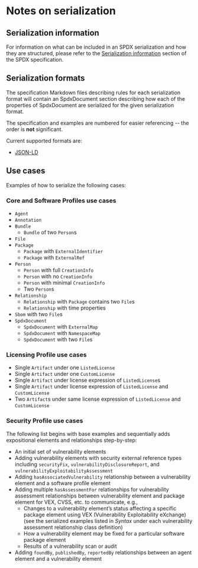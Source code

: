 # Notes on serialization

## Serialization information

For information on what can be included in an SPDX serialization and how they
are structured, please refer to the
[Serialization information](https://github.com/spdx/spdx-spec/blob/development/v3.0.1/docs/serializations.md)
section of the SPDX specification.

## Serialization formats

The specification Markdown files describing rules for each serialization format
will contain an SpdxDocument section describing how each of the properties of
SpdxDocument are serialized for the given serialization format.

The specification and examples are numbered for easier referencing
-- the order is **not** significant.

Current supported formats are:

- [JSON-LD](jsonld.md)

## Use cases

Examples of how to serialize the following cases:

### Core and Software Profiles use cases

- `Agent`
- `Annotation`
- `Bundle`
  - `Bundle` of two `Person`s
- `File`
- `Package`
  - `Package` with `ExternalIdentifier`
  - `Package` with `ExternalRef`
- `Person`
  - `Person` with full `CreationInfo`
  - `Person` with no `CreationInfo`
  - `Person` with minimal `CreationInfo`
  - Two `Person`s
- `Relationship`
  - `Relationship` with `Package` contains two `File`s
  - `Relationship` with time properties
- `Sbom` with two `File`s
- `SpdxDocument`
  - `SpdxDocument` with `ExternalMap`
  - `SpdxDocument` with `NamespaceMap`
  - `SpdxDocument` with two `File`s

### Licensing Profile use cases

- Single `Artifact` under one `ListedLicense`
- Single `Artifact` under one `CustomLicense`
- Single `Artifact` under license expression of `ListedLicense`s
- Single `Artifact` under license expression of `ListedLicense` and `CustomLicense`
- Two `Artifact`s under same license expression of `ListedLicense` and `CustomLicense`

### Security Profile use cases

The following list begins with base examples and sequentially adds expositional
elements and relationships step-by-step:

- An initial set of vulnerability elements
- Adding vulnerability elements with security external reference types
  including `securityFix`, `vulnerabilityDisclosureReport`,
  and `vulnerabilityExploitabilityAssessment`
- Adding `hasAssociatedVulnerability` relationship between a vulnerability
  element and a software profile element
- Adding multiple `hasAssessmentFor` relationships for vulnerability assessment
  relationships between vulnerability element and package element for VEX,
  CVSS, etc. to communicate, e.g.,
  - Changes to a vulnerability element’s status affecting a specific package
    element using VEX (Vulnerability Exploitability eXchange) (see the
    serialized examples listed in *Syntax* under each vulnerability assessment
    relationship class definition)
  - How a vulnerability element may be fixed for a particular software package
    element
  - Results of a vulnerability scan or audit
- Adding `foundBy`, `publishedBy`, `reportedBy` relationships between an agent
  element and a vulnerability element
